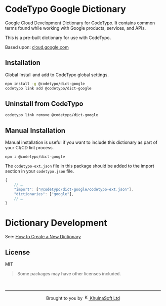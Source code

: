 # CodeTypo Google Dictionary

Google Cloud Development Dictionary for CodeTypo. It contains common terms found while working with Google products, services, and APIs.

This is a pre-built dictionary for use with CodeTypo.

Based upon: [cloud.google.com](https://cloud.google.com/products)

## Installation

Global Install and add to CodeTypo global settings.

```sh
npm install -g @codetypo/dict-google
codetypo link add @codetypo/dict-google
```

## Uninstall from CodeTypo

```sh
codetypo link remove @codetypo/dict-google
```

## Manual Installation

Manual installation is useful if you want to include this dictionary as part of your CI/CD lint process.

```
npm i @codetypo/dict-google
```

The `codetypo-ext.json` file in this package should be added to the import section in your `codetypo.json` file.

```javascript
{
    // …
    "import": ["@codetypo/dict-google/codetypo-ext.json"],
    "dictionaries": ["google"],
    // …
}
```

# Dictionary Development

See: [How to Create a New Dictionary](https://github.com/khulnasoft/codetypo-dicts#how-to-create-a-new-dictionary)

## License

MIT

> Some packages may have other licenses included.

<!--- @@inject: ../../static/footer.md --->

<br/>

---

<p align="center">
Brought to you by <a href="https://streetsidesoftware.com" title="KhulnaSoft Ltd">
<img width="16" alt="KhulnaSoft Ltd Logo" src="https://i.imgur.com/CyduuVY.png" /> KhulnaSoft Ltd
</a>
</p>

<!--- @@inject-end: ../../static/footer.md --->

